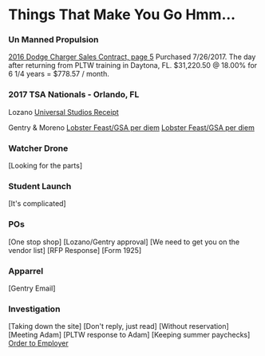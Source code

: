# Things That Make You Go Hmm...

### Un Manned Propulsion
[2016 Dodge Charger Sales Contract, page 5](https://oakstreetfalls.github.io/Evidence/Bankruptcy/17-%20180122954740%20Dodge%20Charger%20a%20Finance%20Contract%202016-07-26-hmmm.pdf)
Purchased 7/26/2017. The day after returning from PLTW training in Daytona, FL. 
$31,220.50 @ 18.00% for 6 1/4 years = $778.57 / month.

### 2017 TSA Nationals - Orlando, FL
Lozano
[Universal Studios Receipt](https://oakstreetfalls.github.io/Evidence/Email/UMP/TSA/messages/Attachments-1/receipt.pdf)

Gentry & Moreno
[Lobster Feast/GSA per diem]()
[Lobster Feast/GSA per diem]()

### Watcher Drone
[Looking for the parts]

### Student Launch
[It's complicated]

### POs
[One stop shop]
[Lozano/Gentry approval]
[We need to get you on the vendor list]
[RFP Response]
[Form 1925]

### Apparrel
[Gentry Email]

### Investigation
[Taking down the site]
[Don't reply, just read]
[Without reservation]
[Meeting Adam]
[PLTW response to Adam]
[Keeping summer paychecks]
[Order to Employer](https://github.com/oakstreetfalls/oakstreetfalls.github.io/blob/master/Evidence/Bankruptcy/17-%20180122884920%20Order%20to%20Employer%201000%20USD%20per%20month%202017-09-01-hmmm.pdf)



